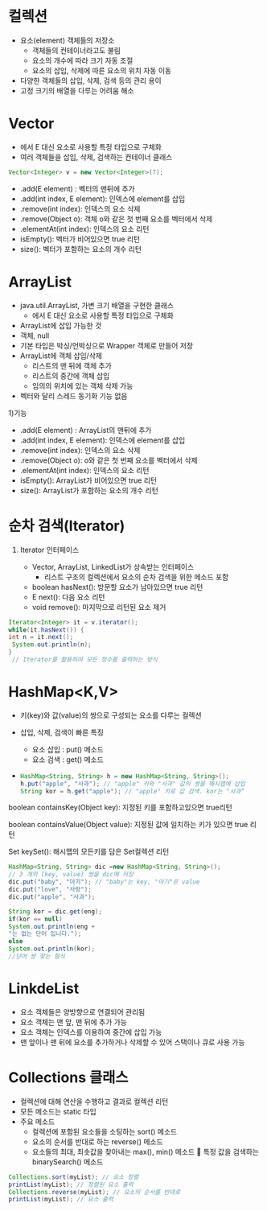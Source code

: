 # 컬렉션

- 요소(element) 객체들의 저장소 
  - 객체들의 컨테이너라고도 불림
  - 요소의 개수에 따라 크기 자동 조절 
  -  요소의 삽입, 삭제에 따른 요소의 위치 자동 이동
- 다양한 객체들의 삽입, 삭제, 검색 등의 관리 용이 
- 고정 크기의 배열을 다루는 어려움 해소

# Vector<E>

- <E>에서 E 대신 요소로 사용할 특정 타입으로 구체화 
- 여러 객체들을 삽입, 삭제, 검색하는 컨테이너 클래스 

```java
Vector<Integer> v = new Vector<Integer>(7);
```

- .add(E element) : 벡터의 맨뒤에 추가
- .add(int index, E element): 인덱스에 element를 삽입
- .remove(int index): 인덱스의 요소 삭제
- .remove(Object o): 객체 o와 같은 첫 번째 요소를 벡터에서 삭제
- .elementAt(int index): 인덱스의 요소 리턴
- isEmpty(): 벡터가 비어있으면 true 리턴
- size(): 벡터가 포함하는 요소의 개수 리턴

# ArrayList<E>

- java.util.ArrayList, 가변 크기 배열을 구현한 클래스
  -  <E> 에서 E 대신 요소로 사용할 특정 타입으로 구체화 
-  ArrayList에 삽입 가능한 것 
  - 객체, null
  - 기본 타입은 박싱/언박싱으로 Wrapper 객체로 만들어 저장 
- ArrayList에 객체 삽입/삭제 
  - 리스트의 맨 뒤에 객체 추가
  - 리스트의 중간에 객체 삽입
  - 임의의 위치에 있는 객체 삭제 가능
-  벡터와 달리 스레드 동기화 기능 없음

1)기능

- .add(E element) : ArrayList의 맨뒤에 추가
- .add(int index, E element): 인덱스에 element를 삽입
- .remove(int index): 인덱스의 요소 삭제
- .remove(Object o): o와 같은 첫 번째 요소를 벡터에서 삭제
- .elementAt(int index): 인덱스의 요소 리턴
- isEmpty(): ArrayList가 비어있으면 true 리턴
- size(): ArrayList가 포함하는 요소의 개수 리턴

# 순차 검색(Iterator)

1. Iterator<E> 인터페이스
   - Vector, ArrayList, LinkedList가 상속받는 인터페이스
     - 리스트 구조의 컬렉션에서 요소의 순차 검색을 위한 메소드 포함 
   - boolean hasNext(): 방문할 요소가 남아있으면 true 리턴
   - E next(): 다음 요소 리턴
   - void remove(): 마지막으로 리턴된 요소 제거

```java
Iterator<Integer> it = v.iterator();
while(it.hasNext()) {
int n = it.next();
 System.out.println(n);
}
 // Iterator를 활용하여 모든 정수를 출력하는 방식
```

# HashMap<K,V>

- 키(key)와 값(value)의 쌍으로 구성되는 요소를 다루는 컬렉션 

- 삽입, 삭제, 검색이 빠른 특징 

  - 요소 삽입 : put() 메소드
  - 요소 검색 : get() 메소드 

- ```java
  HashMap<String, String> h = new HashMap<String, String>();
  h.put("apple", "사과"); // "apple" 키와 "사과" 값의 쌍을 해시맵에 삽입
  String kor = h.get("apple"); // "apple" 키로 값 검색. kor는 "사과“
  ```

boolean containsKey(Object key): 지정된 키를 포함하고있으면 true리턴

boolean containsValue(Object value): 지정된 값에 일치하는 키가 있으면 true 리턴

Set<K> keySet(): 해시맵의 모든키를 담은 Set<K>컬렉션 리턴

```java
HashMap<String, String> dic =new HashMap<String, String>();
// 3 개의 (key, value) 쌍을 dic에 저장
dic.put("baby", "아기"); // "baby"는 key, "아기"은 value
dic.put("love", "사랑");
dic.put("apple", "사과");

String kor = dic.get(eng);
if(kor == null)
System.out.println(eng +
"는 없는 단어 입니다.");
else
System.out.println(kor);
//단어 쌍 찾는 형식
```

# LinkdeList<E>

- 요소 객체들은 양방향으로 연결되어 관리됨
- 요소 객체는 맨 앞, 맨 뒤에 추가 가능 
- 요소 객체는 인덱스를 이용하여 중간에 삽입 가능
- 맨 앞이나 맨 뒤에 요소를 추가하거나 삭제할 수 있어 스택이나 큐로 사용 가능 

# Collections 클래스

- 컬렉션에 대해 연산을 수행하고 결과로 컬렉션 리턴 
- 모든 메소드는 static 타입
- 주요 메소드 
  - 컬렉션에 포함된 요소들을 소팅하는 sort() 메소드
  - 요소의 순서를 반대로 하는 reverse() 메소드 
  - 요소들의 최대, 최솟값을 찾아내는 max(), min() 메소드  특정 값을 검색하는 binarySearch() 메소드 

```java
Collections.sort(myList); // 요소 정렬
printList(myList); // 정렬된 요소 출력
Collections.reverse(myList); // 요소의 순서를 반대로
printList(myList); // 요소 출력
```

